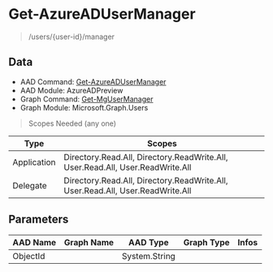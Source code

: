 # Get-AzureADUserManager

> /users/{user-id}/manager

## Data

+ AAD Command: [Get-AzureADUserManager](https://docs.microsoft.com/en-us/powershell/module/AzureADPreview/Get-AzureADUserManager)
+ AAD Module: AzureADPreview
+ Graph Command: [Get-MgUserManager](https://docs.microsoft.com/en-us/powershell/module/Microsoft.Graph.Users/Get-MgUserManager)
+ Graph Module: Microsoft.Graph.Users

> Scopes Needed (any one)

|Type|Scopes|
|---|---|
|Application|Directory.Read.All, Directory.ReadWrite.All, User.Read.All, User.ReadWrite.All|
|Delegate|Directory.Read.All, Directory.ReadWrite.All, User.Read.All, User.ReadWrite.All|

## Parameters

|AAD Name|Graph Name|AAD Type|Graph Type|Infos|
|---|---|---|---|---|
|ObjectId||System.String|||

